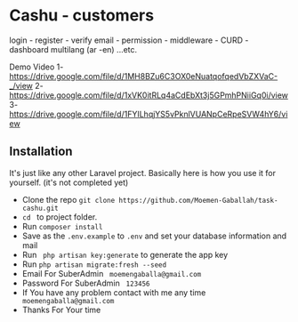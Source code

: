 # Cashu - customers
login - register - verify email - permission - middleware - CURD - dashboard multilang (ar -en) ...etc.

Demo Video
1- https://drive.google.com/file/d/1MH8BZu6C3OX0eNuatqofqedVbZXVaC-_/view
2- https://drive.google.com/file/d/1xVK0itRLq4aCdEbXt3j5GPmhPNiiGq0i/view
3- https://drive.google.com/file/d/1FYILhqjYS5vPknlVUANpCeRpeSVW4hY6/view

## Installation

It's just like any other Laravel project. Basically here is how you use it for yourself. (it's not completed yet)

* Clone the repo `git clone https://github.com/Moemen-Gaballah/task-cashu.git `
* `cd ` to project folder.
* Run ` composer install `
* Save as the `.env.example` to `.env` and set your database information and mail
* Run ` php artisan key:generate` to generate the app key
* Run ` php artisan migrate:fresh --seed `
* Email For SuberAdmin ` moemengaballa@gmail.com`
* Password For SuberAdmin ` 123456`
* If You have any problem contact with me any time ` moemengaballa@gmail.com`
* Thanks For Your time
